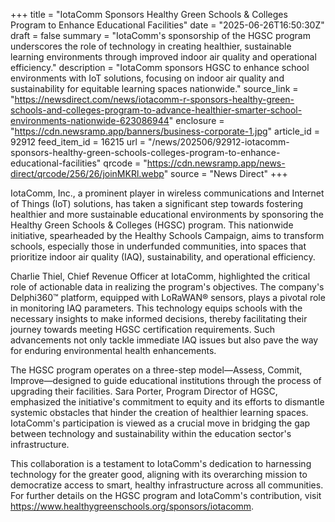 +++
title = "IotaComm Sponsors Healthy Green Schools & Colleges Program to Enhance Educational Facilities"
date = "2025-06-26T16:50:30Z"
draft = false
summary = "IotaComm's sponsorship of the HGSC program underscores the role of technology in creating healthier, sustainable learning environments through improved indoor air quality and operational efficiency."
description = "IotaComm sponsors HGSC to enhance school environments with IoT solutions, focusing on indoor air quality and sustainability for equitable learning spaces nationwide."
source_link = "https://newsdirect.com/news/iotacomm-r-sponsors-healthy-green-schools-and-colleges-program-to-advance-healthier-smarter-school-environments-nationwide-623086944"
enclosure = "https://cdn.newsramp.app/banners/business-corporate-1.jpg"
article_id = 92912
feed_item_id = 16215
url = "/news/202506/92912-iotacomm-sponsors-healthy-green-schools-colleges-program-to-enhance-educational-facilities"
qrcode = "https://cdn.newsramp.app/news-direct/qrcode/256/26/joinMKRl.webp"
source = "News Direct"
+++

<p>IotaComm, Inc., a prominent player in wireless communications and Internet of Things (IoT) solutions, has taken a significant step towards fostering healthier and more sustainable educational environments by sponsoring the Healthy Green Schools & Colleges (HGSC) program. This nationwide initiative, spearheaded by the Healthy Schools Campaign, aims to transform schools, especially those in underfunded communities, into spaces that prioritize indoor air quality (IAQ), sustainability, and operational efficiency.</p><p>Charlie Thiel, Chief Revenue Officer at IotaComm, highlighted the critical role of actionable data in realizing the program's objectives. The company's Delphi360™ platform, equipped with LoRaWAN® sensors, plays a pivotal role in monitoring IAQ parameters. This technology equips schools with the necessary insights to make informed decisions, thereby facilitating their journey towards meeting HGSC certification requirements. Such advancements not only tackle immediate IAQ issues but also pave the way for enduring environmental health enhancements.</p><p>The HGSC program operates on a three-step model—Assess, Commit, Improve—designed to guide educational institutions through the process of upgrading their facilities. Sara Porter, Program Director of HGSC, emphasized the initiative's commitment to equity and its efforts to dismantle systemic obstacles that hinder the creation of healthier learning spaces. IotaComm's participation is viewed as a crucial move in bridging the gap between technology and sustainability within the education sector's infrastructure.</p><p>This collaboration is a testament to IotaComm's dedication to harnessing technology for the greater good, aligning with its overarching mission to democratize access to smart, healthy infrastructure across all communities. For further details on the HGSC program and IotaComm's contribution, visit <a href='https://www.healthygreenschools.org/sponsors/iotacomm' rel='nofollow' target='_blank'>https://www.healthygreenschools.org/sponsors/iotacomm</a>.</p>